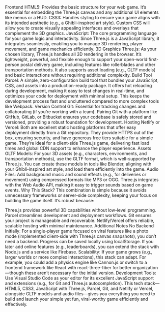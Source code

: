 Frontend
HTML5: Provides the basic structure for your web game. It’s essential for embedding the Three.js canvas and any additional UI elements like menus or a HUD.
CSS3: Handles styling to ensure your game aligns with its intended aesthetic (e.g., a Ghibli-inspired art style). Custom CSS will allow you to create visually appealing interfaces and overlays that complement the 3D graphics.
JavaScript: The core programming language for your game logic and interactivity. Since Three.js is a JavaScript library, it integrates seamlessly, enabling you to manage 3D rendering, player movement, and game mechanics efficiently.
3D Graphics
Three.js: As your chosen library, Three.js handles all 3D rendering in the browser. It’s lightweight, powerful, and flexible enough to support your open-world first-person postal delivery game, including features like rollerblades and other transportation methods. It also supports asset loading (e.g., GLTF models) and basic interactions without requiring additional complexity.
Build Tool
Parcel: A simple, zero-configuration build tool that bundles your JavaScript, CSS, and assets into a production-ready package. It offers hot reloading during development, making it easy to test changes in real-time, and optimizes your code for deployment with minimal setup. This keeps the development process fast and uncluttered compared to more complex tools like Webpack.
Version Control
Git: Essential for tracking changes and collaborating (if you’re working with a team). Pairing Git with a platform like GitHub, GitLab, or Bitbucket ensures your codebase is safely stored and versioned, providing a robust foundation for development.
Hosting
Netlify or Vercel: Both are excellent static hosting platforms that offer easy deployment directly from a Git repository. They provide HTTPS out of the box, ensuring security, and have generous free tiers suitable for a simple game. They’re ideal for a client-side Three.js game, delivering fast load times and global CDN support to enhance the player experience.
Assets
GLTF Models: For your 3D assets (e.g., characters, environments, and transportation methods), use the GLTF format, which is well-supported by Three.js. You can create these models in tools like Blender, aligning with your Ghibli-inspired art style, and load them efficiently into the game.
Audio Files: Add background music and sound effects (e.g., for deliveries or movement) using compressed formats like MP3 or OGG. Three.js integrates with the Web Audio API, making it easy to trigger sounds based on game events.
Why This Stack?
This combination is simple because it avoids unnecessary frameworks or server-side complexity, keeping your focus on building the game itself. It’s robust because:

Three.js provides powerful 3D capabilities without low-level programming.
Parcel streamlines development and deployment workflows.
Git ensures your project is manageable and recoverable.
Netlify/Vercel offers reliable, scalable hosting with minimal maintenance.
Additional Notes
No Backend Initially: For a single-player game focused on viral features like a photo mode (implemented client-side with Three.js canvas snapshots), you don’t need a backend. Progress can be saved locally using localStorage. If you later add online features (e.g., leaderboards), you can extend the stack with Node.js and a service like Firebase.
Scalability: If your game grows (e.g., larger worlds or more complex interactions), this stack can adapt. For example, you could add a physics engine like Cannon.js or switch to a frontend framework like React with react-three-fiber for better organization—though these aren’t necessary for the initial version.
Development Tools: Use Visual Studio Code as your editor for its excellent JavaScript support and extensions (e.g., for Git and Three.js autocompletion).
This tech stack—HTML5, CSS3, JavaScript with Three.js, Parcel, Git, and Netlify or Vercel, alongside GLTF models and audio files—gives you everything you need to build and launch your simple yet fun, viral-worthy game efficiently and effectively.